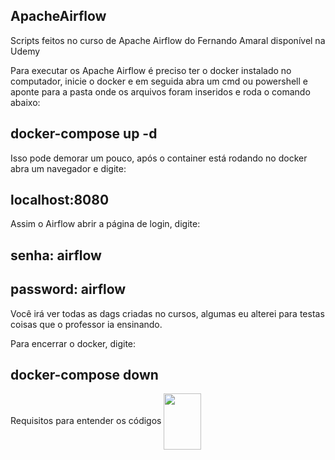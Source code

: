 ## ApacheAirflow
Scripts feitos no curso de Apache Airflow do Fernando Amaral disponível na Udemy

Para executar os Apache Airflow é preciso ter o docker instalado no computador, inicie o docker e em seguida abra um cmd ou powershell e aponte para a pasta onde os arquivos foram inseridos e roda o comando abaixo:
## docker-compose up -d

Isso pode demorar um pouco, após o container está rodando no docker abra um navegador e digite:
## localhost:8080

Assim o Airflow abrir a página de login, digite:
## senha: airflow 
## password: airflow

Você irá ver todas as dags criadas no cursos, algumas eu alterei para testas coisas que o professor ia ensinando.

Para encerrar o docker, digite:
## docker-compose down

Requisitos para entender os códigos
<img align="center" height="90" width="60" src="https://cdn.jsdelivr.net/gh/devicons/devicon/icons/python/python-original-wordmark.svg" />
